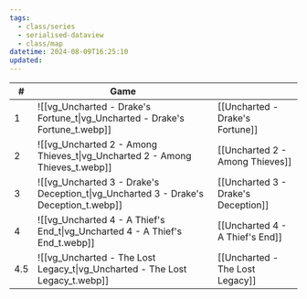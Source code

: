 ```yaml
---
tags:
  - class/series
  - serialised-dataview
  - class/map
datetime: 2024-08-09T16:25:10
updated: 
---
```

<!-- QueryToSerialize: table without id sequence as "#", embed(link(thumbnail)) as Game, file.link as ""  from #class/video-game where series = [[]] sort sequence -->
<!-- SerializedQuery: table without id sequence as "#", embed(link(thumbnail)) as Game, file.link as ""  from #class/video-game where series = [[]] sort sequence -->

| #   | Game                                                                                                           |                                                                                      |
| --- | -------------------------------------------------------------------------------------------------------------- | ------------------------------------------------------------------------------------ |
| 1   | ![[vg_Uncharted - Drake's Fortune_t\|vg_Uncharted - Drake's Fortune_t.webp]]         | [[Uncharted - Drake's Fortune]]         |
| 2   | ![[vg_Uncharted 2 - Among Thieves_t\|vg_Uncharted 2 - Among Thieves_t.webp]]         | [[Uncharted 2 - Among Thieves]]         |
| 3   | ![[vg_Uncharted 3 - Drake's Deception_t\|vg_Uncharted 3 - Drake's Deception_t.webp]] | [[Uncharted 3 - Drake's Deception]] |
| 4   | ![[vg_Uncharted 4 - A Thief's End_t\|vg_Uncharted 4 - A Thief's End_t.webp]]         | [[Uncharted 4 - A Thief's End]]         |
| 4.5 | ![[vg_Uncharted - The Lost Legacy_t\|vg_Uncharted - The Lost Legacy_t.webp]]         | [[Uncharted - The Lost Legacy]]         |
<!-- SerializedQuery END -->

